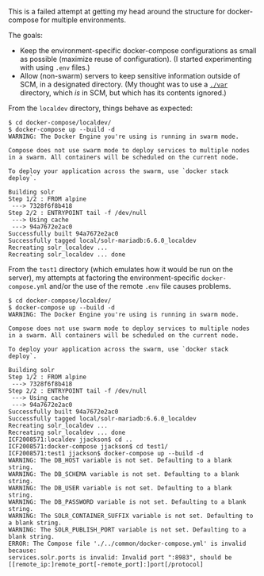 This is a failed attempt at getting my head around the structure for docker-compose for multiple environments.

The goals:

* Keep the environment-specific docker-compose configurations as small as possible (maximize reuse of configuration). (I started experimenting with using `.env` files.)
* Allow (non-swarm) servers to keep sensitive information outside of SCM, in a designated directory. (My thought was to use a [`./var`](./var) directory, which _is_ in SCM, but which has its contents ignored.)

From the `localdev` directory, things behave as expected:

```
$ cd docker-compose/localdev/
$ docker-compose up --build -d
WARNING: The Docker Engine you're using is running in swarm mode.

Compose does not use swarm mode to deploy services to multiple nodes in a swarm. All containers will be scheduled on the current node.

To deploy your application across the swarm, use `docker stack deploy`.

Building solr
Step 1/2 : FROM alpine
 ---> 7328f6f8b418
Step 2/2 : ENTRYPOINT tail -f /dev/null
 ---> Using cache
 ---> 94a7672e2ac0
Successfully built 94a7672e2ac0
Successfully tagged local/solr-mariadb:6.6.0_localdev
Recreating solr_localdev ...
Recreating solr_localdev ... done
```

From the `test1` directory (which emulates how it would be run on the server), my attempts at factoring the environment-specific `docker-compose.yml` and/or the use of the remote `.env` file causes problems.

```
$ cd docker-compose/localdev/
$ docker-compose up --build -d
WARNING: The Docker Engine you're using is running in swarm mode.

Compose does not use swarm mode to deploy services to multiple nodes in a swarm. All containers will be scheduled on the current node.

To deploy your application across the swarm, use `docker stack deploy`.

Building solr
Step 1/2 : FROM alpine
 ---> 7328f6f8b418
Step 2/2 : ENTRYPOINT tail -f /dev/null
 ---> Using cache
 ---> 94a7672e2ac0
Successfully built 94a7672e2ac0
Successfully tagged local/solr-mariadb:6.6.0_localdev
Recreating solr_localdev ...
Recreating solr_localdev ... done
ICF2008571:localdev jjackson$ cd ..
ICF2008571:docker-compose jjackson$ cd test1/
ICF2008571:test1 jjackson$ docker-compose up --build -d
WARNING: The DB_HOST variable is not set. Defaulting to a blank string.
WARNING: The DB_SCHEMA variable is not set. Defaulting to a blank string.
WARNING: The DB_USER variable is not set. Defaulting to a blank string.
WARNING: The DB_PASSWORD variable is not set. Defaulting to a blank string.
WARNING: The SOLR_CONTAINER_SUFFIX variable is not set. Defaulting to a blank string.
WARNING: The SOLR_PUBLISH_PORT variable is not set. Defaulting to a blank string.
ERROR: The Compose file './../common/docker-compose.yml' is invalid because:
services.solr.ports is invalid: Invalid port ":8983", should be [[remote_ip:]remote_port[-remote_port]:]port[/protocol]
```